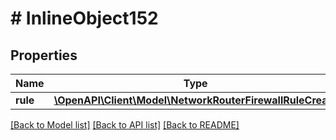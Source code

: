 # # InlineObject152

## Properties

Name | Type | Description | Notes
------------ | ------------- | ------------- | -------------
**rule** | [**\OpenAPI\Client\Model\NetworkRouterFirewallRuleCreate**](NetworkRouterFirewallRuleCreate.md) |  | [optional]

[[Back to Model list]](../../README.md#models) [[Back to API list]](../../README.md#endpoints) [[Back to README]](../../README.md)
